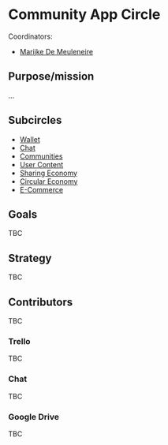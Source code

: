 # Community App Circle

Coordinators:
- [Marijke De Meuleneire](/contributors/tftech/marijke_de_meuleneire.md)

## Purpose/mission

...

## Subcircles

- [Wallet](/circles/community_app/wallet/wallet.md)
- [Chat](/circles/community_app/chat/chat.md)
- [Communities](/circles/communities/communities.md)
- [User Content](/circles/user_content/user_content.md)
- [Sharing Economy](/circles/sharing_economy/sharing_economy.md)
- [Circular Economy](/circles/circular_economy/circular_economy.md)
- [E-Commerce](/circles/e-commerce/e-commerce.md)

## Goals

TBC

## Strategy

TBC

## Contributors

TBC

### Trello

TBC

### Chat

TBC
   
### Google Drive

TBC